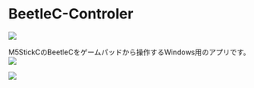 # BeetleC-Controler
<IMG SRC="https://user-images.githubusercontent.com/54971000/67201244-d0392100-f440-11e9-9dbd-0af2e0747e67.jpg"><BR>

M5StickCのBeetleCをゲームパッドから操作するWindows用のアプリです。<BR>
<IMG SRC="https://user-images.githubusercontent.com/54971000/67200955-15108800-f440-11e9-8f3d-fb2a0cbe0e4d.jpg"><BR>

<IMG SRC="https://user-images.githubusercontent.com/54971000/67201172-a67ffa00-f440-11e9-93c0-99e49043aca7.JPG"><BR>
